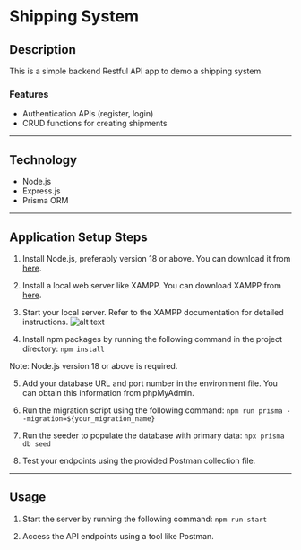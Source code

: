 # Shipping System

## Description

This is a simple backend Restful API app to demo a shipping system.

### Features

- Authentication APIs (register, login)
- CRUD functions for creating shipments

---

## Technology

- Node.js
- Express.js
- Prisma ORM

---

## Application Setup Steps

1. Install Node.js, preferably version 18 or above. You can download it from [here](https://nodejs.org/en).

2. Install a local web server like XAMPP. You can download XAMPP from [here](https://www.apachefriends.org/).

3. Start your local server. Refer to the XAMPP documentation for detailed instructions.
![alt text](image-1.png)

4. Install npm packages by running the following command in the project directory: `npm install`

Note: Node.js version 18 or above is required.

5. Add your database URL and port number in the environment file. You can obtain this information from phpMyAdmin.

6. Run the migration script using the following command: `npm run prisma --migration=${your_migration_name}`

7. Run the seeder to populate the database with primary data: `npx prisma db seed`

8. Test your endpoints using the provided Postman collection file.

---

## Usage

1. Start the server by running the following command: `npm run start`

2. Access the API endpoints using a tool like Postman.

